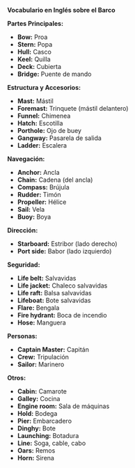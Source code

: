 

**Vocabulario en Inglés sobre el Barco**

**Partes Principales:**

*   **Bow:** Proa
*   **Stern:** Popa
*   **Hull:** Casco
*   **Keel:** Quilla
*   **Deck:** Cubierta
*   **Bridge:** Puente de mando

**Estructura y Accesorios:**

*   **Mast:** Mástil
*   **Foremast:** Trinquete (mástil delantero)
*   **Funnel:** Chimenea
*   **Hatch:** Escotilla
*   **Porthole:** Ojo de buey
*   **Gangway:** Pasarela de salida
*   **Ladder:** Escalera

**Navegación:**

*   **Anchor:** Ancla
*   **Chain:** Cadena (del ancla)
*   **Compass:** Brújula
*   **Rudder:** Timón
*   **Propeller:** Hélice
*   **Sail:** Vela
*   **Buoy:** Boya

**Dirección:**

*   **Starboard:** Estribor (lado derecho)
*   **Port side:** Babor (lado izquierdo)

**Seguridad:**

*   **Life belt:** Salvavidas
*   **Life jacket:** Chaleco salvavidas
*   **Life raft:** Balsa salvavidas
*   **Lifeboat:** Bote salvavidas
*   **Flare:** Bengala
*   **Fire hydrant:** Boca de incendio
*   **Hose:** Manguera

**Personas:**

*   **Captain   Master:** Capitán
*   **Crew:** Tripulación
*   **Sailor:** Marinero

**Otros:**

*   **Cabin:** Camarote
*   **Galley:** Cocina
*   **Engine room:** Sala de máquinas
*   **Hold:** Bodega
*   **Pier:** Embarcadero
*   **Dinghy:** Bote
*   **Launching:** Botadura
*   **Line:** Soga, cable, cabo
*   **Oars:** Remos
*   **Horn:** Sirena

